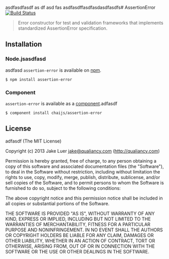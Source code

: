 asdfasdfasdf
as
df
asd
fas
asdfasdffasdfasdasdfasdfs# AssertionError [![Build Status](https://travis-ci.org/chaijs/assertion-error.png?branch=master)](https://travis-ci.org/chaijs/assertion-error)

> Error constructor for test and validation frameworks that implements standardized AssertionError specification.

## Installation

### Node.jsasdfasd
asdfasd
`assertion-error` is available on [npm](http://npmjs.org).

    $ npm install assertion-error

### Component

`assertion-error` is available as a [component](https://github.com/component/component).adfasdf

    $ component install chaijs/assertion-error

## License
adfasdf
(The MIT License)

Copyright (c) 2013 Jake Luer <jake@qualiancy.com> (http://qualiancy.com)

Permission is hereby granted, free of charge, to any person obtaining a copy
of this software and associated documentation files (the "Software"), to deal
in the Software without restriction, including without limitation the rights
to use, copy, modify, merge, publish, distribute, sublicense, and/or sell
copies of the Software, and to permit persons to whom the Software is
furnished to do so, subject to the following conditions:

The above copyright notice and this permission notice shall be included in
all copies or substantial portions of the Software.

THE SOFTWARE IS PROVIDED "AS IS", WITHOUT WARRANTY OF ANY KIND, EXPRESS OR
IMPLIED, INCLUDING BUT NOT LIMITED TO THE WARRANTIES OF MERCHANTABILITY,
FITNESS FOR A PARTICULAR PURPOSE AND NONINFRINGEMENT. IN NO EVENT SHALL THE
AUTHORS OR COPYRIGHT HOLDERS BE LIABLE FOR ANY CLAIM, DAMAGES OR OTHER
LIABILITY, WHETHER IN AN ACTION OF CONTRACT, TORT OR OTHERWISE, ARISING FROM,
OUT OF OR IN CONNECTION WITH THE SOFTWARE OR THE USE OR OTHER DEALINGS IN
THE SOFTWARE.
